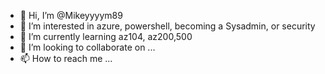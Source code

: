- 👋 Hi, I’m @Mikeyyyym89
- 👀 I’m interested in azure, powershell, becoming a Sysadmin, or security 
- 🌱 I’m currently learning az104, az200,500
- 💞️ I’m looking to collaborate on ...
- 📫 How to reach me ...

<!---
Mikeyyyym89/Mikeyyyym89 is a ✨ special ✨ repository because its `README.md` (this file) appears on your GitHub profile.
You can click the Preview link to take a look at your changes.
--->
